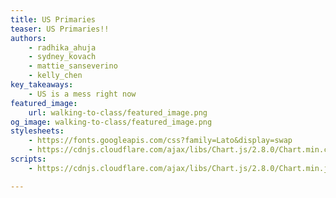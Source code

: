 ```yaml
---
title: US Primaries
teaser: US Primaries!!
authors:
    - radhika_ahuja
    - sydney_kovach
    - mattie_sanseverino
    - kelly_chen
key_takeaways:
    - US is a mess right now
featured_image:
    url: walking-to-class/featured_image.png
og_image: walking-to-class/featured_image.png
stylesheets:
    - https://fonts.googleapis.com/css?family=Lato&display=swap
    - https://cdnjs.cloudflare.com/ajax/libs/Chart.js/2.8.0/Chart.min.css
scripts:
    - https://cdnjs.cloudflare.com/ajax/libs/Chart.js/2.8.0/Chart.min.js

---
```


<canvas id="bubble-chart" width="800" height="800"></canvas>

<script>
new Chart(document.getElementById("bubble-chart"), {
    type: 'bubble',
    data: {
      labels: "Openness",
      datasets: [
        {
          label: ["Andrew Yang"],
          backgroundColor: "rgba(255,221,50,0.2)",
          borderColor: "rgba(255,221,50,1)",
          data: [{
            x: 21269017,
            y: 15.245,
            r: 15
          }]
        }, {
          label: ["Joe Biden"],
          backgroundColor: "rgba(60,186,159,0.2)",
          borderColor: "rgba(60,186,159,1)",
          data: [{
            x: 258702,
            y: 17.526,
            r: 10
          }]
        }, {
          label: ["Amy Klobuchar"],
          backgroundColor: "rgba(0,0,0,0.2)",
          borderColor: "#000",
          data: [{
            x: 3979083,
            y: 6.994,
            r: 15
          }]
        }, {
          label: ["Bernie Sanders"],
          backgroundColor: "rgba(193,46,12,0.2)",
          borderColor: "rgba(193,46,12,1)",
          data: [{
            x: 4931877,
            y: 25.921,
            r: 15
          }]
        },  {
          label: ["Pete Buttigieg"],
          backgroundColor: "rgba(0,0,0,0.2)",
          borderColor: "#000",
          data: [{
            x: 3979083,
            y: 36.994,
            r: 15
          }]
        },  {
          label: ["Tom Steyer"],
          backgroundColor: "rgba(0,0,0,0.2)",
          borderColor: "#000",
          data: [{
            x: 3979083,
            y: 46.994,
            r: 15
          }]
        },  {
          label: ["Elizabeth Warren"],
          backgroundColor: "rgba(0,0,0,0.2)",
          borderColor: "#000",
          data: [{
            x: 3979083,
            y: 56.994,
            r: 15
          }]
        },  {
          label: ["Donald Trump"],
          backgroundColor: "rgba(0,0,0,0.2)",
          borderColor: "#000",
          data: [{
            x: 3979083,
            y: 66.994,
            r: 15
          }]
        }
      ]
    },
    options: {
      title: {
        display: true,
        text: 'Predicted world population (millions) in 2050'
      }, scales: {
        yAxes: [{ 
          scaleLabel: {
            display: true,
            labelString: "Happiness"
          }
        }],
        xAxes: [{ 
          scaleLabel: {
            display: true,
            labelString: "GDP (PPP)"
          }
        }]
      }
    }
});
</script>